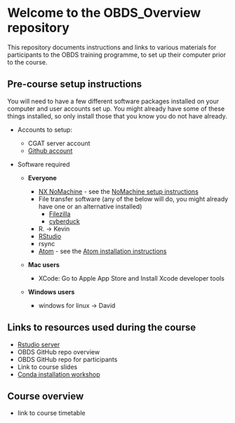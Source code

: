 # Welcome to the OBDS_Overview repository

This repository documents instructions and links to various materials for participants to the OBDS training programme, to set up their computer prior to the course.

## Pre-course setup instructions

You will need to have a few different software packages installed on your computer and user accounts set up.
You might already have some of these things installed, so only install those that you know you do not have already.

- Accounts to setup:
    - CGAT server account
    - [Github account](create_github_account)

- Software required
  - **Everyone**
    - [NX NoMachine](https://www.nomachine.com/) - see the [NoMachine setup instructions](nomachine_setup.pdf)
    - File transfer software (any of the below will do, you might already have one or an alternative installed)
        - [Filezilla](https://filezilla-project.org/)
        - [cyberduck](https://cyberduck.io/)
    - R. -> Kevin
    - [RStudio](https://rstudio.com/products/rstudio/download/)
    - rsync
    - [Atom](https://atom.io/) - see the [Atom installation instructions](Atom_install_instructions.md)

  - **Mac users**
    - XCode: Go to Apple App Store and Install Xcode developer tools
  - **Windows users**
    - windows for linux -> David

## Links to resources used during the course

- [Rstudio server](https://rstudio.com/products/rstudio-server-pro/)
- OBDS GitHub repo overview
- OBDS GitHub repo for participants
- Link to course slides
- [Conda installation workshop](https://github.com/OBDS-Training/Conda_Workshops/blob/master/1_Conda_intro.md)


## Course overview

- link to course timetable
